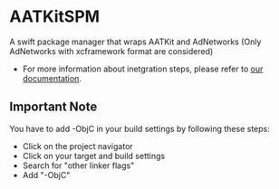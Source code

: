 # AATKitSPM

A swift package manager that wraps AATKit and AdNetworks (Only AdNetworks with xcframework format are considered)

* For more information about inetgration steps, please refer to [our documentation](https://bitbucket.org/addapptr/aatkit-ios/wiki/Swift%20Package%20Manager). 

## Important Note
You have to add -ObjC in your build settings by following these steps:

* Click on the project navigator
* Click on your target and build settings
* Search for "other linker flags"
* Add "-ObjC"
